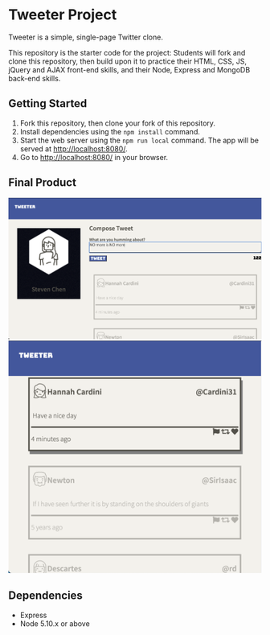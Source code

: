 # Tweeter Project

Tweeter is a simple, single-page Twitter clone.

This repository is the starter code for the project: Students will fork and clone this repository, then build upon it to practice their HTML, CSS, JS, jQuery and AJAX front-end skills, and their Node, Express and MongoDB back-end skills.

## Getting Started

1. Fork this repository, then clone your fork of this repository.
2. Install dependencies using the `npm install` command.
3. Start the web server using the `npm run local` command. The app will be served at <http://localhost:8080/>.
4. Go to <http://localhost:8080/> in your browser.

## Final Product

!["screenshot of tweets-box"](https://github.com/schenn1992/tweeter/blob/master/docs/tweets-box.png?raw=true)
!["screenshot of tweets"](https://github.com/schenn1992/tweeter/blob/master/docs/tweets.png?raw=true)


## Dependencies

- Express
- Node 5.10.x or above
